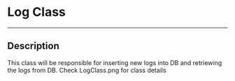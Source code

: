 # Log Class
---
## Description
This class will be responsible for inserting new logs into DB and retriewing the logs from DB.
Check LogClass.png for class details

